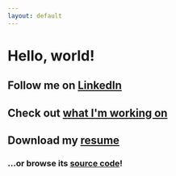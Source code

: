 ```yaml
---
layout: default
---
```


# Hello, world!
              
## Follow me on [LinkedIn](https://www.linkedin.com/in/rdnajac/)

## Check out [what I'm working on](https://palomerolab.github.io/how-to/)

## Download my [resume](./assets/rdnajac-resume.pdf)

### ...or browse its [source code](./assets/rdnajac-resume.md)!

